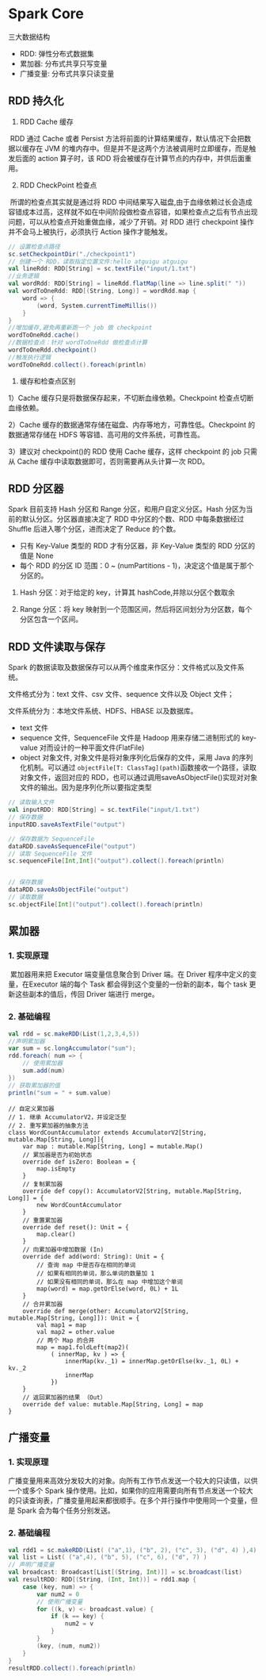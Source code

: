 # Spark Core

三大数据结构

- RDD: 弹性分布式数据集
- 累加器: 分布式共享只写变量
- 广播变量: 分布式共享只读变量

## RDD 持久化

1. RDD Cache 缓存

​ RDD 通过 Cache 或者 Persist 方法将前面的计算结果缓存，默认情况下会把数据以缓存在 JVM 的堆内存中。但是并不是这两个方法被调用时立即缓存，而是触发后面的 action 算子时，该 RDD 将会被缓存在计算节点的内存中，并供后面重用。

2. RDD CheckPoint 检查点

​ 所谓的检查点其实就是通过将 RDD 中间结果写入磁盘,由于血缘依赖过长会造成容错成本过高，这样就不如在中间阶段做检查点容错，如果检查点之后有节点出现问题，可以从检查点开始重做血缘，减少了开销。对 RDD 进行 checkpoint 操作并不会马上被执行，必须执行 Action 操作才能触发。

```scala
// 设置检查点路径
sc.setCheckpointDir("./checkpoint1")
// 创建一个 RDD，读取指定位置文件:hello atguigu atguigu
val lineRdd: RDD[String] = sc.textFile("input/1.txt")
//业务逻辑
val wordRdd: RDD[String] = lineRdd.flatMap(line => line.split(" "))
val wordToOneRdd: RDD[(String, Long)] = wordRdd.map {
    word => {
        (word, System.currentTimeMillis())
    } 
}
//增加缓存,避免再重新跑一个 job 做 checkpoint
wordToOneRdd.cache()
//数据检查点：针对 wordToOneRdd 做检查点计算
wordToOneRdd.checkpoint()
//触发执行逻辑
wordToOneRdd.collect().foreach(println)
```

1. 缓存和检查点区别

1）Cache 缓存只是将数据保存起来，不切断血缘依赖。Checkpoint 检查点切断血缘依赖。

2）Cache 缓存的数据通常存储在磁盘、内存等地方，可靠性低。Checkpoint 的数据通常存储在 HDFS 等容错、高可用的文件系统，可靠性高。

3）建议对 checkpoint()的 RDD 使用 Cache 缓存，这样 checkpoint 的 job 只需从 Cache 缓存中读取数据即可，否则需要再从头计算一次 RDD。

## RDD 分区器

 Spark 目前支持 Hash 分区和 Range 分区，和用户自定义分区。Hash 分区为当前的默认分区。分区器直接决定了 RDD 中分区的个数、RDD 中每条数据经过 Shuffle 后进入哪个分区，进而决定了 Reduce 的个数。

- 只有 Key-Value 类型的 RDD 才有分区器，非 Key-Value 类型的 RDD 分区的值是 None
- 每个 RDD 的分区 ID 范围：0 ~ (numPartitions - 1)，决定这个值是属于那个分区的。

1. Hash 分区：对于给定的 key，计算其 hashCode,并除以分区个数取余

2. Range 分区：将 key 映射到一个范围区间，然后将区间划分为分区数，每个分区包含一个区间。

## RDD 文件读取与保存

Spark 的数据读取及数据保存可以从两个维度来作区分：文件格式以及文件系统。

文件格式分为：text 文件、csv 文件、sequence 文件以及 Object 文件；

文件系统分为：本地文件系统、HDFS、HBASE 以及数据库。

- text 文件
- sequence 文件, ​ SequenceFile 文件是 Hadoop 用来存储二进制形式的 key-value 对而设计的一种平面文件(FlatFile)
- object 对象文件,  对象文件是将对象序列化后保存的文件，采用 Java 的序列化机制。可以通过 `objectFile[T: ClassTag](path)`函数接收一个路径，读取对象文件，返回对应的 RDD，也可以通过调用saveAsObjectFile()实现对对象文件的输出。因为是序列化所以要指定类型
```scala
// 读取输入文件
val inputRDD: RDD[String] = sc.textFile("input/1.txt")
// 保存数据
inputRDD.saveAsTextFile("output")

// 保存数据为 SequenceFile
dataRDD.saveAsSequenceFile("output")
// 读取 SequenceFile 文件
sc.sequenceFile[Int,Int]("output").collect().foreach(println)


// 保存数据
dataRDD.saveAsObjectFile("output")
// 读取数据
sc.objectFile[Int]("output").collect().foreach(println)

```

## 累加器

### 1. 实现原理

​ 累加器用来把 Executor 端变量信息聚合到 Driver 端。在 Driver 程序中定义的变量，在Executor 端的每个 Task 都会得到这个变量的一份新的副本，每个 task 更新这些副本的值后，传回 Driver 端进行 merge。

### 2. 基础编程

```scala
val rdd = sc.makeRDD(List(1,2,3,4,5))
//声明累加器
var sum = sc.longAccumulator("sum");
rdd.foreach( num => {
    // 使用累加器
    sum.add(num)
})
// 获取累加器的值
println("sum = " + sum.value)
```

```自定义累加器
// 自定义累加器
// 1. 继承 AccumulatorV2，并设定泛型
// 2. 重写累加器的抽象方法
class WordCountAccumulator extends AccumulatorV2[String, mutable.Map[String, Long]]{
    var map : mutable.Map[String, Long] = mutable.Map()
    // 累加器是否为初始状态
    override def isZero: Boolean = {
        map.isEmpty
    }
    // 复制累加器
    override def copy(): AccumulatorV2[String, mutable.Map[String, Long]] = {
        new WordCountAccumulator
    }
    // 重置累加器
    override def reset(): Unit = {
        map.clear()
    }
    // 向累加器中增加数据 (In)
    override def add(word: String): Unit = {
        // 查询 map 中是否存在相同的单词
        // 如果有相同的单词，那么单词的数量加 1
        // 如果没有相同的单词，那么在 map 中增加这个单词
        map(word) = map.getOrElse(word, 0L) + 1L
    } 
    // 合并累加器
    override def merge(other: AccumulatorV2[String, mutable.Map[String, Long]]): Unit = {
        val map1 = map
        val map2 = other.value
        // 两个 Map 的合并
        map = map1.foldLeft(map2)(
            ( innerMap, kv ) => {
                innerMap(kv._1) = innerMap.getOrElse(kv._1, 0L) + kv._2
                innerMap
            }) 
    }
    // 返回累加器的结果 （Out）
    override def value: mutable.Map[String, Long] = map
}
```


## 广播变量

### 1. 实现原理

​ 广播变量用来高效分发较大的对象。向所有工作节点发送一个较大的只读值，以供一个或多个 Spark 操作使用。比如，如果你的应用需要向所有节点发送一个较大的只读查询表，广播变量用起来都很顺手。在多个并行操作中使用同一个变量，但是 Spark 会为每个任务分别发送。

### 2. 基础编程

```scala
val rdd1 = sc.makeRDD(List( ("a",1), ("b", 2), ("c", 3), ("d", 4) ),4)
val list = List( ("a",4), ("b", 5), ("c", 6), ("d", 7) )
// 声明广播变量
val broadcast: Broadcast[List[(String, Int)]] = sc.broadcast(list)
val resultRDD: RDD[(String, (Int, Int))] = rdd1.map {
    case (key, num) => {
        var num2 = 0
        // 使用广播变量
        for ((k, v) <- broadcast.value) {
            if (k == key) {
                num2 = v
            }
        }
        (key, (num, num2))
    } 
}
resultRDD.collect().foreach(println)
```